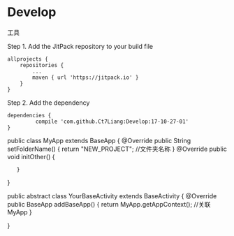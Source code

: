 # Develop
工具

Step 1. Add the JitPack repository to your build file 
 
 	allprojects {
 		repositories {
 			...
 			maven { url 'https://jitpack.io' }
 		}
 	}
 
 Step 2. Add the dependency
 
 	dependencies {
	         compile 'com.github.Ct7Liang:Develop:17-10-27-01'
 	}
   
  
  public class MyApp extends BaseApp {
       @Override
       public String setFolderName() {
           return "NEW_PROJECT";  //文件夹名称
       }
       @Override
       public void initOther() {
 
       }
   }
   
   public abstract class YourBaseActivity extends BaseActivity {
       @Override
       public BaseApp addBaseApp() {
           return MyApp.getAppContext(); //关联MyApp
       }
   
   }
